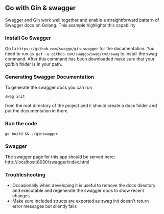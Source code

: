 ## Go with Gin & swagger

Swagger and Gin work well together and enable a straightforward pattern of
Swagger docs on Golang. This example highlights this capability

### Install Go Swagger

Go to `https://github.com/swaggo/gin-swagger` for the documentation.  You need to run `go get -u github.com/swaggo/swag/cmd/swag` to install the swag command.  After this command has been downloaded make sure that your go/bin folder is in your path.

### Generating Swagger Documentation

To generate the swagger docs you can run

```
swag init
```

from the root directory of the project and it should create a docs folder and put the documentation in there.

### Run the code

```
go build && ./ginswagger
```

### Swagger
The swagger page for this app should be served here: http://localhost:8080/swagger/index.html


### Troubleshooting

* Occasionally when developing it is useful to remove the docs directory and executable and regenerate the
swagger docs to show recent changes
* Make sure included structs are exported as swag init doesn't return error messages but silently fails
